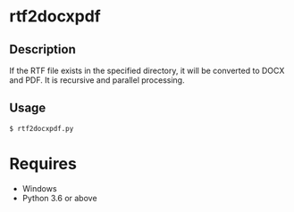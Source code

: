 # rtf2docxpdf 

## Description  
If the RTF file exists in the specified directory, it will be converted to DOCX and PDF. It is recursive and parallel processing.  

## Usage  
```
$ rtf2docxpdf.py
```

# Requires  
- Windows  
- Python 3.6 or above
